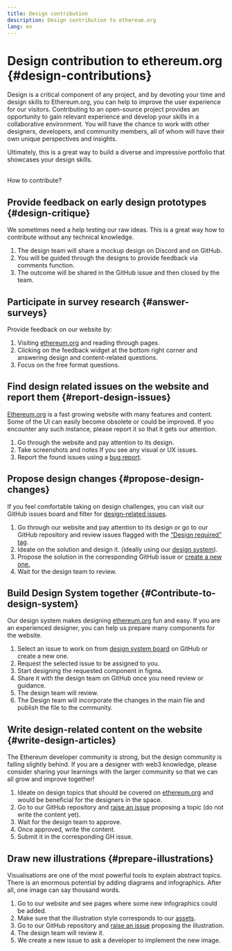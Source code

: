 ```yaml
---
title: Design contribution
description: Design contribution to ethereum.org
lang: en
---
```


# Design contribution to ethereum.org {#design-contributions}
Design is a critical component of any project, and by devoting your time and design skills to Ethereum.org, you can help to improve the user experience for our visitors. Contributing to an open-source project provides an opportunity to gain relevant experience and develop your skills in a collaborative environment. You will have the chance to work with other designers, developers, and community members, all of whom will have their own unique perspectives and insights.

Ultimately, this is a great way to build a diverse and impressive portfolio that showcases your design skills. 

<br />
How to contribute?

## <Emoji text=":one:" size={1} /> Provide feedback on early design prototypes {#design-critique}

We sometimes need a help testing our raw ideas. This is a great way how to contribute without any technical knowledge.

1. The design team will share a mockup design on Discord and on GitHub.
2. You will be guided through the designs to provide feedback via comments function.
3. The outcome will be shared in the GitHub issue and then closed by the team.

## <Emoji text=":two:" size={1} /> Participate in survey research {#answer-surveys}

Provide feedback on our website by:

1. Visiting [ethereum.org](http://ethereum.org/) and reading through pages.
2. Clicking on the feedback widget at the bottom right corner and answering design and content-related questions.
3. Focus on the free format questions.

## <Emoji text=":three:" size={1} /> Find design related issues on the website and report them {#report-design-issues}

[Ethereum.org](http://Ethereum.org) is a fast growing website with many features and content. Some of the UI can easily become obsolete or could be improved. If you encounter any such instance, please report it so that it gets our attention. 

1. Go through the website and pay attention to its design. 
2. Take screenshots and notes If you see any visual or UX issues.
3. Report the found issues using a [bug report](https://github.com/ethereum/ethereum-org-website/issues/new/choose).

## <Emoji text=":four:" size={1} /> Propose design changes {#propose-design-changes}

If you feel comfortable taking on design challenges, you can visit our GitHub issues board and filter for [design-related issues](https://github.com/ethereum/ethereum-org-website/labels/design%20required%20%F0%9F%8E%A8).

1. Go through our website and pay attention to its design or go to our GitHub repository and review issues flagged with the [“Design required” tag](https://github.com/ethereum/ethereum-org-website/labels/design%20required%20%F0%9F%8E%A8).
2. Ideate on the solution and design it. (ideally using our [design system](https://www.figma.com/community/file/1134414495420383395)).
3. Propose the solution in the corresponding GitHub issue or [create a new one.](https://github.com/ethereum/ethereum-org-website/issues/new?assignees=&labels=feature+%3Asparkles%3A&template=feature_request.yaml&title=Feature+request)
4. Wait for the design team to review.

## <Emoji text=":five:" size={1} /> Build Design System together {#Contribute-to-design-system}

Our design system makes designing [ethereum.org](http://ethereum.org) fun and easy. If you are an experienced designer, you can help us prepare many components for the website.

1. Select an issue to work on from [design system board](https://github.com/ethereum/ethereum-org-website/labels/design%20system) on GitHub or create a new one.
2. Request the selected issue to be assigned to you.
3. Start designing the requested component in figma.
4. Share it with the design team on GitHub once you need review or guidance.
5. The design team will review.
6. The Design team will incorporate the changes in the main file and publish the file to the community.

## <Emoji text=":six:" size={1} /> Write design-related content on the website {#write-design-articles}

The Ethereum developer community is strong, but the design community is falling slightly behind. If you are a designer with web3 knowledge, please consider sharing your learnings with the larger community so that we can all grow and improve together!

1. Ideate on design topics that should be covered on [ethereum.org](http://ethereum.org)  and would be beneficial for the designers in the space.
2. Go to our GitHub repository and [raise an issue](https://github.com/ethereum/ethereum-org-website/issues/new) proposing a topic (do not write the content yet).
3. Wait for the design team to approve.
4. Once approved, write the content.
5. Submit it in the corresponding GH issue.

## <Emoji text=":seven:" size={1} /> Draw new illustrations {#prepare-illustrations}

Visualisations are one of the most powerful tools to explain abstract topics. There is an enormous potential by adding diagrams and infographics. After all, one image can say thousand words.

1. Go to our website and see pages where some new infographics could be added.
2. Make sure that the illustration style corresponds to our [assets](https://ethereum.org/en/assets/).
3. Go to our GitHub repository and [raise an issue](https://github.com/ethereum/ethereum-org-website/issues/new) proposing the illustration.
4. The design team will review it.
5. We create a new issue to ask a developer to implement the new image.
